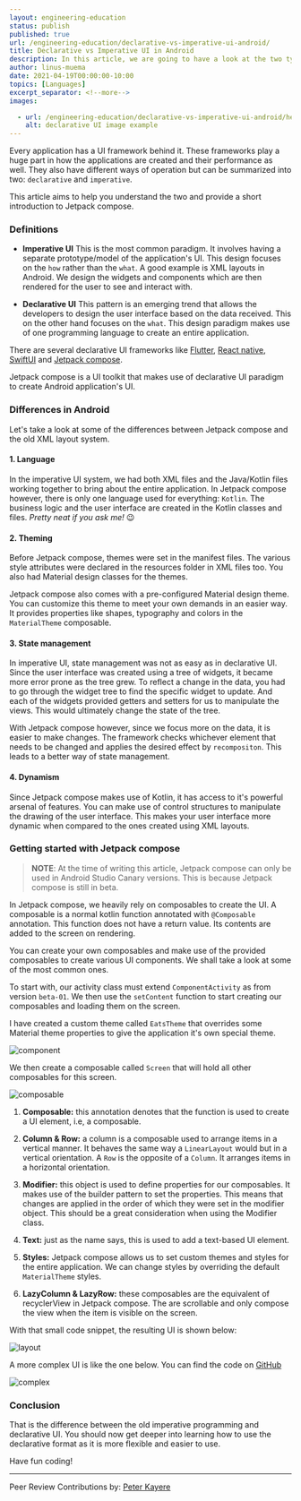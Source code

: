 ```yaml
---
layout: engineering-education
status: publish
published: true
url: /engineering-education/declarative-vs-imperative-ui-android/
title: Declarative vs Imperative UI in Android
description: In this article, we are going to have a look at the two types of UI frameworks, declarative and imperative. We will look at their difference and have a short introduction to jetpack compose.
author: linus-muema
date: 2021-04-19T00:00:00-10:00
topics: [Languages]
excerpt_separator: <!--more-->
images:

  - url: /engineering-education/declarative-vs-imperative-ui-android/hero.jpg
    alt: declarative UI image example
---
```

Every application has a UI framework behind it. These frameworks play a huge part in how the applications are created and their performance as well. They also have different ways of operation but can be summarized into two: `declarative` and `imperative`. 
<!--more-->
This article aims to help you understand the two and provide a short introduction to Jetpack compose.

### Definitions
- **Imperative UI**
This is the most common paradigm. It involves having a separate prototype/model of the application's UI. This design focuses on the `how` rather than the `what`. A good example is XML layouts in Android. We design the widgets and components which are then rendered for the user to see and interact with.

- **Declarative UI**
This pattern is an emerging trend that allows the developers to design the user interface based on the data received. This on the other hand focuses on the `what`. This design paradigm makes use of one programming language to create an entire application.

There are several declarative UI frameworks like [Flutter](https://flutter.dev/), [React native](https://reactnative.dev/), [SwiftUI](https://developer.apple.com/tutorials/swiftui/) and [Jetpack compose](https://developer.android.com/jetpack/compose).

Jetpack compose is a UI toolkit that makes use of declarative UI paradigm to create Android application's UI.

### Differences in Android
Let's take a look at some of the differences between Jetpack compose and the old XML layout system.

#### 1. Language
In the imperative UI system, we had both XML files and the Java/Kotlin files working together to bring about the entire application. In Jetpack compose however, there is only one language used for everything: `Kotlin`. The business logic and the user interface are created in the Kotlin classes and files. *Pretty neat if you ask me!* 😉

#### 2. Theming
Before Jetpack compose, themes were set in the manifest files. The various style attributes were declared in the resources folder in XML files too. You also had Material design classes for the themes.

Jetpack compose also comes with a pre-configured Material design theme. You can customize this theme to meet your own demands in an easier way. It provides properties like shapes, typography and colors in the `MaterialTheme` composable.

#### 3. State management
In imperative UI, state management was not as easy as in declarative UI. Since the user interface was created using a tree of widgets, it became more error prone as the tree grew. To reflect a change in the data, you had to go through the widget tree to find the specific widget to update. And each of the widgets provided getters and setters for us to manipulate the views. This would ultimately change the state of the tree.

With Jetpack compose however, since we focus more on the data, it is easier to make changes. The framework checks whichever element that needs to be changed and applies the desired effect by `recompositon`. This leads to a better way of state management.

#### 4. Dynamism
Since Jetpack compose makes use of Kotlin, it has access to it's powerful arsenal of features. You can make use of control structures to manipulate the drawing of the user interface. This makes your user interface more dynamic when compared to the ones created using XML layouts.

### Getting started with Jetpack compose
> **NOTE**: At the time of writing this article, Jetpack compose can only be used in Android Studio Canary versions. This is because Jetpack compose is still in beta.

In Jetpack compose, we heavily rely on composables to create the UI. A composable is a normal kotlin function annotated with `@Composable` annotation. This function does not have a return value. Its contents are added to the screen on rendering.

You can create your own composables and make use of the provided composables to create various UI components. We shall take a look at some of the most common ones.

To start with, our activity class must extend `ComponentActivity` as from version `beta-01`. We then use the `setContent` function to start creating our composables and loading them on the screen. 

I have created a custom theme called `EatsTheme` that overrides some Material theme properties to give the application it's own special theme.

![component](/engineering-education/declarative-vs-imperative-ui-android/component.png)

We then create a composable called `Screen` that will hold all other composables for this screen.

![composable](/engineering-education/declarative-vs-imperative-ui-android/composable.png)

1. **Composable:** this annotation denotes that the function is used to create a UI element, i.e, a composable.

2. **Column & Row:** a column is a composable used to arrange items in a vertical manner. It behaves the same way a `LinearLayout` would but in a vertical orientation. A `Row` is the opposite of a `Column`. It arranges items in a horizontal orientation.

3. **Modifier:** this object is used to define properties for our composables. It makes use of the builder pattern to set the properties. This means that changes are applied in the order of which they were set in the modifier object. This should be a great consideration when using the Modifier class.

4. **Text:** just as the name says, this is used to add a text-based UI element.

5. **Styles:** Jetpack compose allows us to set custom themes and styles for the entire application. We can change styles by overriding the default `MaterialTheme` styles.

6. **LazyColumn & LazyRow:** these composables are the equivalent of recyclerView in Jetpack compose. The are scrollable and only compose the view when the item is visible on the screen.

With that small code snippet, the resulting UI is shown below:

![layout](/engineering-education/declarative-vs-imperative-ui-android/layout.jpg)

A more complex UI is like the one below. You can find the code on [GitHub](https://github.com/LinusMuema/compose/tree/section)

![complex](/engineering-education/declarative-vs-imperative-ui-android/complex.jpg)

### Conclusion
That is the difference between the old imperative programming and declarative UI. You should now get deeper into learning how to use the declarative format as it is more flexible and easier to use.

Have fun coding!

---
Peer Review Contributions by: [Peter Kayere](/engineering-education/authors/peter-kayere/)